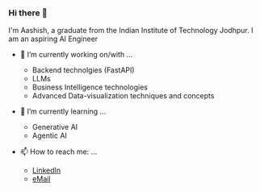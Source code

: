 ### Hi there 👋
I'm Aashish, a graduate from the Indian Institute of Technology Jodhpur. I am an aspiring AI Engineer
<!--
**Aashish2502/Aashish2502** is a ✨ _special_ ✨ repository because its `README.md` (this file) appears on your GitHub profile.

Here are some ideas to get you started:



- 👯 I’m looking to collaborate on ...
- 🤔 I’m looking for help with ...
- 💬 Ask me about ...


- ⚡ Fun fact: ...
-->

- 🔭 I’m currently working on/with ...
    - Backend technolgies (FastAPI)
    - LLMs
    - Business Intelligence technologies
    - Advanced Data-visualization techniques and concepts
      
- 🌱 I’m currently learning ...
    - Generative AI
    - Agentic AI

- 📫 How to reach me: ...
  - [LinkedIn](https://www.linkedin.com/in/aashish-waghmare-1b4810202/)
  - [eMail](waghmare.2502@gmail.com)
